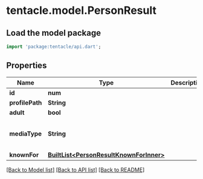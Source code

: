 # tentacle.model.PersonResult

## Load the model package
```dart
import 'package:tentacle/api.dart';
```

## Properties
Name | Type | Description | Notes
------------ | ------------- | ------------- | -------------
**id** | **num** |  | [optional] 
**profilePath** | **String** |  | [optional] 
**adult** | **bool** |  | [optional] 
**mediaType** | **String** |  | [optional] [default to 'person']
**knownFor** | [**BuiltList&lt;PersonResultKnownForInner&gt;**](PersonResultKnownForInner.md) |  | [optional] 

[[Back to Model list]](../README.md#documentation-for-models) [[Back to API list]](../README.md#documentation-for-api-endpoints) [[Back to README]](../README.md)


